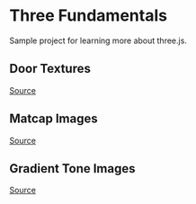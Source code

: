 # Three Fundamentals

Sample project for learning more about three.js.

## Door Textures

[Source](https://3dtextures.me/2019/04/16/door-wood-001/)

## Matcap Images

[Source](https://bensimonds.com/2010/07/30/matcap-generator/)

## Gradient Tone Images

[Source](https://sbcode.net/threejs/meshtoonmaterial/)
